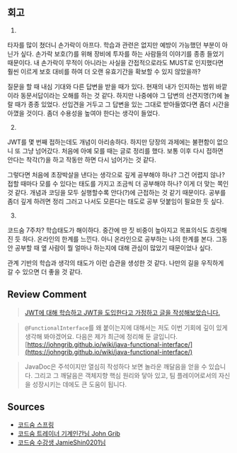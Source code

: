 ## 회고

1)
타자를 많이 쳤더니 손가락이 아프다. 학습과 관련은 없지만 예방이 가능했던 부분이 아닌가 싶다. 손가락 보호(?)를 위해 장비에 투자를 하는 사람들의 이야기를 종종 들었기 때문이다. 내 손가락이 무적이 아니라는 사실을 간접적으로라도 MUST로 인지했다면 훨씬 이르게 보호 대비를 하여 더 오랜 유효기간을 확보할 수 있지 않았을까? 

질문을 할 때 내심 기대와 다른 답변을 받을 때가 있다. 현재의 내가 인지하는 범위 바깥이라 동문서답이라는 오해를 하는 것 같다. 하지만 나중에야 그 답변의 선견지명(?)에 놀랄 때가 종종 있었다. 선입견을 거두고 그 답변을 있는 그대로 받아들였다면 좀더 시간을 아꼈을 것이다.
좀더 수용성을 높여야 한다는 생각이 들었다.

2)
JWT를 몇 번째 접하는데도 개념이 아리송하다. 하지만 당장의 과제에는 불편함이 없으니 또 그냥 넘어갔다. 처음에 아예 모를 때는 글로 정리를 했다. 보통 이후 다시 접하면 안다는 착각(?)을 하고 작동만 하면 다시 넘어가는 것 같다.

그렇다면 처음에 초장박살을 낸다는 생각으로 깊게 공부해야 하나? 그건 어렵지 않나? 접할 때마다 모를 수 있다는 태도를 가지고 조금씩 더 공부해야 하나? 이게 더 맞는 쪽인 것 같다. 개념과 코딩을 모두 실행할수록 안다(?)에 근접하는 것 같기 때문이다.
공부를 좀더 깊게 하려면 정리 그러고 나서도 모른다는 태도로 공부 덧붙임이 필요한 듯 싶다.

3)
코드숨 7주차? 학습태도가 해이하다. 중간에 딴 짓 비중이 높아지고 목표의식도 흐릿해진 듯 하다. 온라인의 한계를 느낀다. 아니 온라인으로 공부하는 나의 한계를 본다. 그동안 공부할 때 옆 사람이 뭘 얼마나 하는지에 대해 관심이 많았기 때문이었나 싶다.

관계 기반의 학습과 생각의 태도가 이런 습관을 생성한 것 같다. 나만의 길을 우직하게 갈 수 있으면 더 좋을 것 같다.

## Review Comment

> [JWT에 대해 학습하고 JWT을 도입한다고 가정하고 글을 작성해보았습니다.](https://github.com/CodeSoom/spring-week6-assignment-1/pull/2#issuecomment-791187665)

> `@FunctionalInterface`를 왜 붙이는지에 대해서는 저도 이번 기회에 깊이 있게 생각해 봐야겠어요. 다음은 제가 최근에 정리해 둔 글입니다.  
[https://johngrib.github.io/wiki/java-functional-interface/](https://johngrib.github.io/wiki/java-functional-interface/)

> JavaDoc은 주석이지만 열심히 작성하다 보면 놀라운 깨달음을 얻을 수 있습니다. 그리고 그 깨달음은 객체지향 핵심 원리와 닿아 있고, 팀 플레이어로서의 자신을 성장시키는 데에도 큰 도움이 됩니다.

## Sources    
    
- [코드숨 스프링](https://www.codesoom.com/courses/spring)    
- [코드숨 트레이너 기계인간님 John Grib](https://johngrib.github.io/)    
- [코드숨 수강생 JamieShin0201님](https://github.com/JamieShin0201)
